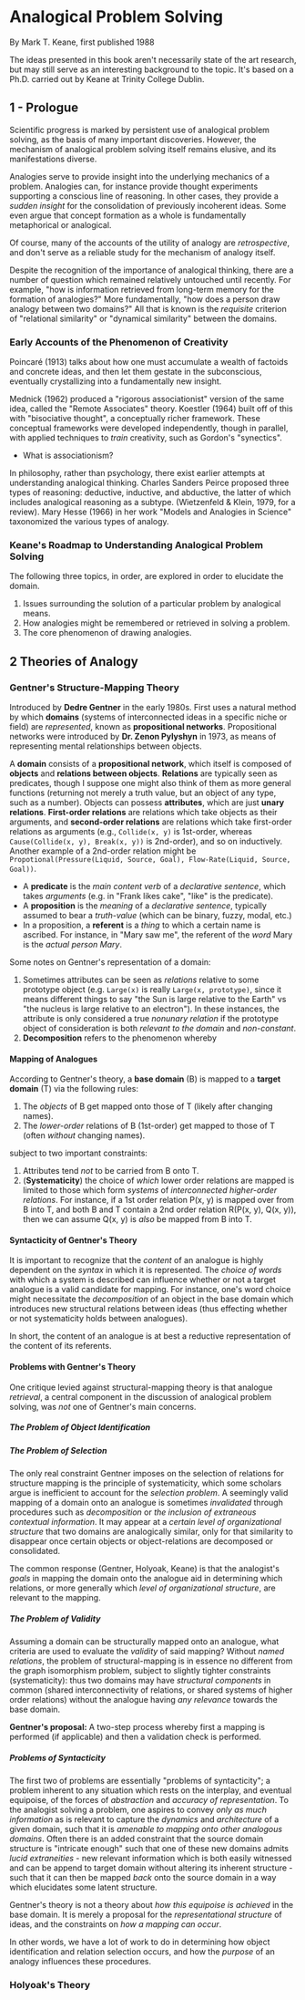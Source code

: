 # Analogical Problem Solving

By Mark T. Keane, first published 1988

The ideas presented in this book aren't necessarily state of the art research, but may still serve as an interesting background to the topic. It's based on a Ph.D. carried out by Keane at Trinity College Dublin.

## 1 - Prologue

Scientific progress is marked by persistent use of analogical problem solving, as the basis of many important discoveries. However, the mechanism of analogical problem solving itself remains elusive, and its manifestations diverse.

Analogies serve to provide insight into the underlying mechanics of a problem. Analogies can, for instance provide thought experiments supporting a conscious line of reasoning. In other cases, they provide a *sudden insight* for the consolidation of previously incoherent ideas. Some even argue that concept formation as a whole is fundamentally metaphorical or analogical.

Of course, many of the accounts of the utility of analogy are *retrospective*, and don't serve as a reliable study for the mechanism of analogy itself.

Despite the recognition of the importance of analogical thinking, there are a number of question which remained relatively untouched until recently. For example, "how is information retrieved from long-term memory for the formation of analogies?" More fundamentally, "how does a person draw analogy between two domains?" All that is known is the *requisite* criterion of "relational similarity" or "dynamical similarity" between the domains.

### Early Accounts of the Phenomenon of Creativity

Poincaré (1913) talks about how one must accumulate a wealth of factoids and concrete ideas, and then let them gestate in the subconscious, eventually crystallizing into a fundamentally new insight.

Mednick (1962) produced a "rigorous associationist" version of the same idea, called the "Remote Associates" theory. Koestler (1964) built off of this with "bisociative thought", a conceptually richer framework. These conceptual frameworks were developed independently, though in parallel, with applied techniques to *train* creativity, such as Gordon's "synectics".

- What is associationism?

In philosophy, rather than psychology, there exist earlier attempts at understanding analogical thinking. Charles Sanders Peirce proposed three types of reasoning: deductive, inductive, and abductive, the latter of which includes analogical reasoning as a subtype. (Wietzenfeld & Klein, 1979, for a review). Mary Hesse (1966) in her work "Models and Analogies in Science" taxonomized the various types of analogy.

### Keane's Roadmap to Understanding Analogical Problem Solving

The following three topics, in order, are explored in order to elucidate the domain.

1. Issues surrounding the solution of a particular problem by analogical means.
2. How analogies might be remembered or retrieved in solving a problem.
3. The core phenomenon of drawing analogies.



## 2 Theories of Analogy

### Gentner's Structure-Mapping Theory

Introduced by **Dedre Gentner** in the early 1980s. First uses a natural method by which **domains** (systems of interconnected ideas in a specific niche or field) are *represented*, known as **propositional networks**. Propositional networks were introduced by **Dr. Zenon Pylyshyn** in 1973, as means of representing mental relationships between objects.

A **domain** consists of a **propositional network**, which itself is composed of **objects** and **relations between objects**. **Relations** are typically seen as predicates, though I suppose one might also think of them as more general functions (returning not merely a truth value, but an object of any type, such as a number). Objects can possess **attributes**, which are just **unary relations**. **First-order relations** are relations which take objects as their arguments, and **second-order relations** are relations which take first-order relations as arguments (e.g., `Collide(x, y)` is 1st-order, whereas `Cause(Collide(x, y), Break(x, y))` is 2nd-order), and so on inductively. Another example of a 2nd-order relation might be `Propotional(Pressure(Liquid, Source, Goal), Flow-Rate(Liquid, Source, Goal))`. 

* A **predicate** is the *main content verb* of a *declarative sentence*, which takes *arguments* (e.g. in "Frank likes cake", "like" is the predicate).
* A **proposition** is the *meaning* of a *declarative sentence*, typically assumed to bear a *truth-value* (which can be binary, fuzzy, modal, etc.)
* In a proposition, a **referent** is a *thing* to which a certain name is ascribed. For instance, in "Mary saw me", the referent of the *word* Mary is the *actual person Mary*.

Some notes on Gentner's representation of a domain:

1. Sometimes attributes can be seen as *relations* relative to some prototype object (e.g. `Large(x)` is really `Large(x, prototype)`, since it means different things to say "the Sun is large relative to the Earth" vs "the nucleus is large relative to an electron"). In these instances, the attribute is only considered a true *nonunary relation* if the prototype object of consideration is both *relevant to the domain* and *non-constant*.
2. **Decomposition** refers to the phenomenon whereby

#### Mapping of Analogues

According to Gentner's theory, a **base domain** (B) is mapped to a **target domain** (T) via the following rules:

1. The *objects* of B get mapped onto those of T (likely after changing names).
2. The *lower-order* relations of B (1st-order) get mapped to those of T (often *without* changing names).

subject to two important constraints:

1. Attributes tend *not* to be carried from B onto T.
2. (**Systematicity**) the choice of *which* lower order relations are mapped is limited to those which form *systems* of *interconnected higher-order relations*. For instance, if a 1st order relation P(x, y) is mapped over from B into T, and both B and T contain a 2nd order relation R(P(x, y), Q(x, y)), then we can assume Q(x, y) is *also* be mapped from B into T.

#### Syntacticity of Gentner's Theory

It is important to recognize that the *content* of an analogue is highly dependent on the *syntax* in which it is represented. The *choice of words* with which a system is described can influence whether or not a target analogue is a valid candidate for mapping. For instance, one's word choice might necessitate the *decomposition* of an object in the base domain which introduces new structural relations between ideas (thus effecting whether or not systematicity holds between analogues).

In short, the content of an analogue is at best a reductive representation of the content of its referents.

#### Problems with Gentner's Theory

One critique levied against structural-mapping theory is that analogue *retrieval*, a central component in the discussion of analogical problem solving, was *not* one of Gentner's main concerns.

##### The Problem of Object Identification

##### The Problem of Selection

The only real constraint Gentner imposes on the selection of relations for structure mapping is the principle of systematicity, which some scholars argue is inefficient to account for the *selection problem*. A seemingly valid mapping of a domain onto an analogue is sometimes *invalidated* through procedures such as *decomposition* or *the inclusion of extraneous contextual information*. It may appear at a *certain level of organizational structure* that two domains are analogically similar, only for that similarity to disappear once certain objects or object-relations are decomposed or consolidated.

The common response (Gentner, Holyoak, Keane) is that the analogist's *goals* in mapping the domain onto the analogue aid in determining which relations, or more generally which *level of organizational structure*, are relevant to the mapping.

##### The Problem of Validity

Assuming a domain can be structurally mapped onto an analogue, what criteria are used to evaluate the *validity* of said mapping? Without *named relations*, the problem of structural-mapping is in essence no different from the graph isomorphism problem, subject to slightly tighter constraints (systematicity): thus two domains may have *structural components* in common (shared interconnectivity of relations, or shared systems of higher order relations) without the analogue having *any relevance* towards the base domain.

**Gentner's proposal:** A two-step process whereby first a mapping is performed (if applicable) and then a validation check is performed.

##### Problems of Syntacticity

The first two of problems are essentially "problems of syntacticity"; a problem inherent to any situation which rests on the interplay, and eventual equipoise, of the forces of *abstraction* and *accuracy of representation*. To the analogist solving a problem, one aspires to convey *only as much information* as is relevant to capture the *dynamics* and *architecture* of a given domain, such that it is *amenable to mapping onto other analogous domains*. Often there is an added constraint that the source domain structure is "intricate enough" such that one of these new domains admits *lucid extraneities* - new relevant information which is both easily witnessed and can be append to  target domain without altering its inherent structure - such that it can then be mapped *back* onto the source domain in a way which elucidates some latent structure.

Gentner's theory is not a theory about *how this equipoise is achieved* in the base domain. It is merely a proposal for the *representational structure* of ideas, and the constraints on *how a mapping can occur*.

In other words, we have a lot of work to do in determining how object identification and relation selection occurs, and how the *purpose* of an analogy influences these procedures.

### Holyoak's Theory

